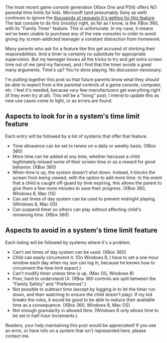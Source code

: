 The most recent game console generation (Xbox One and PS4) offers NO parental time limits for kids. Microsoft (and presumably Sony as well) continues to ignore the [thousands of requests it's getting for this feature](http://www.forbes.com/sites/andyrobertson/2015/11/20/xbox-one-still-failing-families-with-missing-family-timer). The last console to do this (mostly) right, as far as I know, is the XBox 360, with its "Family Timer" feature. This is unfortunate. In my case, it means we've been unable to purchase any of the new consoles in order to avoid giving my screen-addicted teenager a constant distraction from homework.

Many parents who ask for a feature like this get accused of shirking their responsibilities. And a timer is certainly no substitute for appropriate supervision. But my teenager knows all the tricks to try and get extra screen time out of me (and my fiancee), and I find that the timer avoids a great many arguments. Time's up? You're done playing. No discussion necessary.

I'm putting together this post so that future parents know what they *should* be able to expect from a the parental controls of a game console, computer, etc. I feel it's needed, because *very* few manufacturers get everything right (if they even try at all). This will be a "living" post; I intend to update this as new use cases come to light, or as errors are found.

## Aspects to look for in a system's time limit feature

Each entry will be followed by a list of systems that offer that feature.

* Time allowance can be set to renew on a daily or weekly basis. (XBox 360)
* More time can be added at any time, whether because a child legitimately missed some of their screen time or as a reward for good behavior. (XBox 360)
* When time is up, the system doesn't shut down. Instead, it blocks the screen from being viewed, with the option to add more time. In the event that a child is caught off-guard by time expiring, this allows the parent to give them a few more minutes to save their progress. (XBox 360, Windows 8, Mac OS)
* Can set times of day system can be used to prevent midnight playing. (Windows 8, Mac OS)
* Can suspend timer so others can play without affecting child's remaining time. (XBox 360)

## Aspects to avoid in a system's time limit feature

Each listing will be followed by systems where it's a problem.

* Can't set times of day system can be used. (XBox 360)
* Child can easily circumvent it. (On Windows 8, I have to set a one-hour window each day when my son can log in, because he knows how to circumvent the time limit aspect.)
* Can't modify timer unless time is up. (Mac OS, Windows 8)
* Poor, hard to understand UI. (XBox 360 controls are split between the "Family Safety" and "Preferences".)
* Not possible to subtract time (except by logging in to let the timer run down, and then watching to ensure the child doesn't play). If my kid breaks the rules, it would be good to be able to reduce their available time as a consequence. (XBox 360, Windows 8, Mac OS)
* Not enough granularity in allowed time. (Windows 8 only allows time to be set in half-hour increments.)

Readers, your help maintaining this post would be appreciated! If you see an error, or have info on a system that isn't represented here, please contact me.
